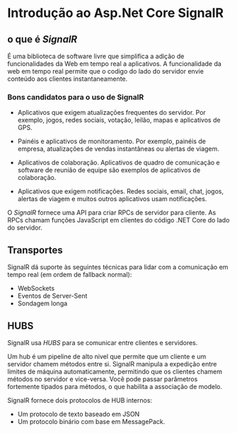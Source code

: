 # Introdução ao Asp.Net Core SignalR

## o que é *SignalR*

É uma biblioteca de software livre que simplifica a adição de funcionalidades da Web em tempo real a aplicativos. A funcionalidade da web em tempo real permite que o codigo do lado do servidor envie conteúdo aos clientes instantaneamente.

### Bons candidatos para o uso de SignalR

- Aplicativos que exigem atualizações frequentes do servidor. Por exemplo, jogos, redes sociais, votação, leilão, mapas e aplicativos de GPS.

- Painéis e aplicativos de monitoramento. Por exemplo, painéis de empresa, atualizações de vendas instantâneas ou alertas de viagem.

- Aplicativos de colaboração. Aplicativos de quadro de comunicação e software de reunião de equipe são exemplos de aplicativos de colaboração.

- Aplicativos que exigem notificações. Redes sociais, email, chat, jogos, alertas de viagem e muitos outros aplicativos usam notificações.

O *SignalR* fornece uma API para criar RPCs de servidor para cliente. As RPCs chamam funções JavaScript em clientes do código .NET Core do lado do servidor.

## Transportes

SignalR dá suporte às seguintes técnicas para lidar com a comunicação em tempo real (em ordem de fallback normal):

- WebSockets
- Eventos de Server-Sent
- Sondagem longa

## HUBS

SignalR usa *HUBS* para se comunicar entre clientes e servidores.

Um hub é um pipeline de alto nivel que permite que um cliente e um servidor chamem métodos entre si. SignalR manipula a expedição entre limites de máquina automaticamente, permitindo que os clientes chamem métodos no servidor e vice-versa. Você pode passar parâmetros fortemente tipados para métodos, o que habilita a associação de modelo.

SignalR fornece dois protocolos de HUB internos: 

- Um protocolo de texto baseado em JSON
- Um protocolo binário com base em MessagePack.